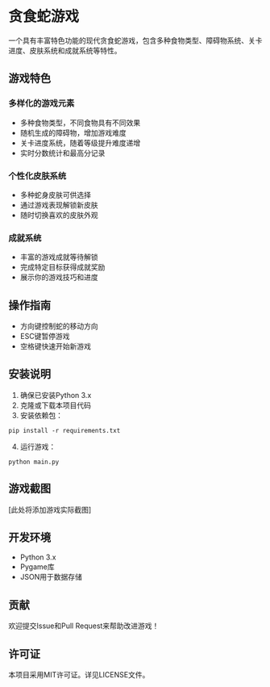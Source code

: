 # 贪食蛇游戏

一个具有丰富特色功能的现代贪食蛇游戏，包含多种食物类型、障碍物系统、关卡进度、皮肤系统和成就系统等特性。

## 游戏特色

### 多样化的游戏元素
- 多种食物类型，不同食物具有不同效果
- 随机生成的障碍物，增加游戏难度
- 关卡进度系统，随着等级提升难度递增
- 实时分数统计和最高分记录

### 个性化皮肤系统
- 多种蛇身皮肤可供选择
- 通过游戏表现解锁新皮肤
- 随时切换喜欢的皮肤外观

### 成就系统
- 丰富的游戏成就等待解锁
- 完成特定目标获得成就奖励
- 展示你的游戏技巧和进度

## 操作指南

- 方向键控制蛇的移动方向
- ESC键暂停游戏
- 空格键快速开始新游戏

## 安装说明

1. 确保已安装Python 3.x
2. 克隆或下载本项目代码
3. 安装依赖包：
```
pip install -r requirements.txt
```
4. 运行游戏：
```
python main.py
```

## 游戏截图

[此处将添加游戏实际截图]

## 开发环境

- Python 3.x
- Pygame库
- JSON用于数据存储

## 贡献

欢迎提交Issue和Pull Request来帮助改进游戏！

## 许可证

本项目采用MIT许可证。详见LICENSE文件。
